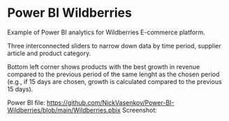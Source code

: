 # Power BI Wildberries
 Example of Power BI analytics for Wildberries E-commerce platform. 

Three interconnected sliders to narrow down data by time period, supplier article and product category.

Bottom left corner shows products with the best growth in revenue compared to the previous period of the same lenght as the chosen period (e.g., if 15 days are chosen, growth is calculated compared to the previous 15 days).

Power BI file: https://github.com/NickVasenkov/Power-BI-Wildberries/blob/main/Wildberries.pbix
Screenshot: 
